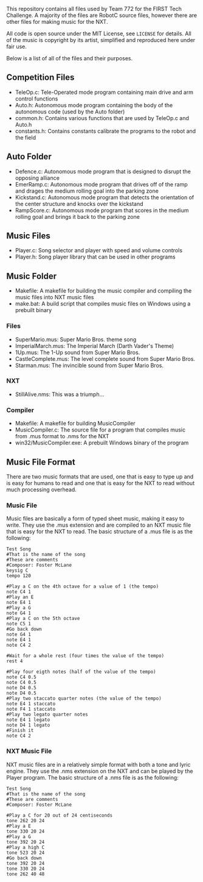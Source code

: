 This repository contains all files used by Team 772 for the FIRST Tech Challenge. A majority of the files are RobotC source files, however there are other files for making music for the NXT.

All code is open source under the MIT License, see `LICENSE` for details. All of the music is copyright by its artist, simplified and reproduced here under fair use.

Below is a list of all of the files and their purposes.

Competition Files
-----------------
- TeleOp.c: Tele-Operated mode program containing main drive and arm control functions
- Auto.h: Autonomous mode program containing the body of the autonomous code (used by the Auto folder)
- common.h: Contains various functions that are used by TeleOp.c and Auto.h
- constants.h: Contains constants calibrate the programs to the robot and the field

Auto Folder
------------
- Defence.c: Autonomous mode program that is designed to disrupt the opposing alliance
- EmerRamp.c: Autonomous mode program that drives off of the ramp and drages the medium rolling goal into the parking zone
- Kickstand.c: Autonomous mode program that detects the orientation of the center structure and knocks over the kickstand
- RampScore.c: Autonomous mode program that scores in the medium rolling goal and brings it back to the parking zone

Music Files
-----------
- Player.c: Song selector and player with speed and volume controls
- Player.h: Song player library that can be used in other programs

Music Folder
------------
- Makefile: A makefile for building the music compiler and compiling the music files into NXT music files
- make.bat: A build script that compiles music files on Windows using a prebuilt binary


### Files ###
- SuperMario.mus: Super Mario Bros. theme song
- ImperialMarch.mus: The Imperial March (Darth Vader's Theme)
- 1Up.mus: The 1-Up sound from Super Mario Bros.
- CastleComplete.mus: The level complete sound from Super Mario Bros.
- Starman.mus: The invincible sound from Super Mario Bros.

### NXT ###
- StillAlive.nms: This was a triumph...

### Compiler ###
- Makefile: A makefile for building MusicCompiler
- MusicCompiler.c: The source file for a program that compiles music from .mus format to .nms for the NXT
- win32/MusicCompiler.exe: A prebuilt Windows binary of the program

Music File Format
-----------------
There are two music formats that are used, one that is easy to type up and is easy for humans to read and one that is easy for the NXT to read without much processing overhead.

### Music File ###
Music files are basically a form of typed sheet music, making it easy to write. They use the .mus extension and are compiled to an NXT music file that is easy for the NXT to read. The basic structure of a .mus file is as the following:
```
Test Song
#That is the name of the song
#These are comments
#Composer: Foster McLane
keysig C
tempo 120

#Play a C on the 4th octave for a value of 1 (the tempo)
note C4 1
#Play an E
note E4 1
#Play a G
note G4 1
#Play a C on the 5th octave
note C5 1
#Go back down
note G4 1
note E4 1
note C4 2

#Wait for a whole rest (four times the value of the tempo)
rest 4

#Play four eigth notes (half of the value of the tempo)
note C4 0.5
note C4 0.5
note D4 0.5
note D4 0.5
#Play two staccato quarter notes (the value of the tempo)
note E4 1 staccato
note F4 1 staccato
#Play two legato quarter notes
note E4 1 legato
note D4 1 legato
#Finish it
note C4 2
```

### NXT Music File ###
NXT music files are in a relatively simple format with both a tone and lyric engine. They use the .nms extension on the NXT and can be played by the Player program. The basic structure of a .nms file is as the following:
```
Test Song
#That is the name of the song
#These are comments
#Composer: Foster McLane

#Play a C for 20 out of 24 centiseconds
tone 262 20 24
#Play a E
tone 330 20 24
#Play a G
tone 392 20 24
#Play a high C
tone 523 20 24
#Go back down
tone 392 20 24
tone 330 20 24
tone 262 40 48
```
